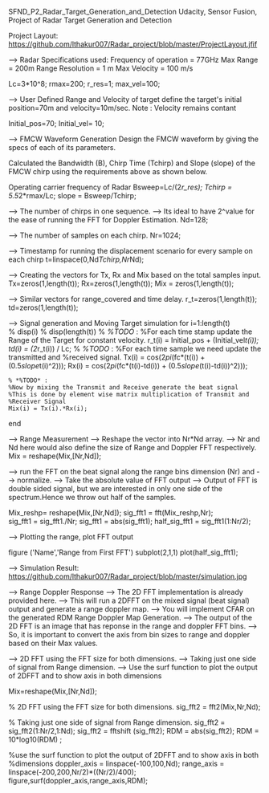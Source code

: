 SFND_P2_Radar_Target_Generation_and_Detection
Udacity, Sensor Fusion, Project of Radar Target Generation and Detection

Project Layout:
https://github.com/lthakur007/Radar_project/blob/master/ProjectLayout.jfif

--> Radar Specifications used:
Frequency of operation = 77GHz
Max Range = 200m
Range Resolution = 1 m
Max Velocity = 100 m/s

Lc=3*10^8;
rmax=200;
r_res=1;
max_vel=100;



--> User Defined Range and Velocity of target
define the target's initial position=70m and velocity=10m/sec.
Note : Velocity remains contant

Initial_pos=70;
Initial_vel= 10;


--> FMCW Waveform Generation
Design the FMCW waveform by giving the specs of each of its parameters.

Calculated the Bandwidth (B), Chirp Time (Tchirp) and Slope (slope) of the FMCW chirp using the requirements above as shown below.

Operating carrier frequency of Radar
Bsweep=Lc/(2*r_res);
Tchirp = 5.5*2*rmax/Lc;
slope = Bsweep/Tchirp;

--> The number of chirps in one sequence.
--> Its ideal to have 2^value for the ease of running the FFT for Doppler Estimation.
Nd=128; 

--> The number of samples on each chirp.
Nr=1024;

--> Timestamp for running the displacement scenario for every sample on each chirp
t=linspace(0,Nd*Tchirp,Nr*Nd);

--> Creating the vectors for Tx, Rx and Mix based on the total samples input.
Tx=zeros(1,length(t)); 
Rx=zeros(1,length(t));
Mix = zeros(1,length(t));

--> Similar vectors for range_covered and time delay.
r_t=zeros(1,length(t));
td=zeros(1,length(t));

--> Signal generation and Moving Target simulation
for i=1:length(t)         
%     disp(i)
%     disp(length(t))
    % *%TODO* :
    %For each time stamp update the Range of the Target for constant velocity. 
    r_t(i) = Initial_pos + (Initial_vel*t(i));
    td(i) = (2*r_t(i)) / Lc;
    % *%TODO* :
    %For each time sample we need update the transmitted and
    %received signal. 
    Tx(i) = cos(2*pi*(fc*(t(i)) + (0.5*slope*t(i)^2)));
    Rx(i) = cos(2*pi*(fc*(t(i)-td(i)) + (0.5*slope*(t(i)-td(i))^2)));
    
    % *%TODO* :
    %Now by mixing the Transmit and Receive generate the beat signal
    %This is done by element wise matrix multiplication of Transmit and
    %Receiver Signal
    Mix(i) = Tx(i).*Rx(i);
    
end

--> Range Measurement
--> Reshape the vector into Nr*Nd array.
--> Nr and Nd here would also define the size of Range and Doppler FFT respectively.
Mix = reshape(Mix,[Nr,Nd]);

--> run the FFT on the beat signal along the range bins dimension (Nr) and
--> normalize.
--> Take the absolute value of FFT output
--> Output of FFT is double sided signal, but we are interested in only one side of the spectrum.Hence we throw out half of the samples.

Mix_reshp= reshape(Mix,[Nr,Nd]);
sig_fft1 = fft(Mix_reshp,Nr);  
sig_fft1 = sig_fft1./Nr;
sig_fft1 = abs(sig_fft1);
half_sig_fft1 = sig_fft1(1:Nr/2);

--> Plotting the range, plot FFT output

figure ('Name','Range from First FFT')
subplot(2,1,1)
plot(half_sig_fft1);

--> Simulation Result:
https://github.com/lthakur007/Radar_project/blob/master/simulation.jpg

--> Range Doppler Response
--> The 2D FFT implementation is already provided here.
--> This will run a 2DFFT on the mixed signal (beat signal) output and generate a range doppler map.
--> You will implement CFAR on the generated RDM Range Doppler Map Generation.
--> The output of the 2D FFT is an image that has reponse in the range and doppler FFT bins.
--> So, it is important to convert the axis from bin sizes to range and doppler based on their Max values.

--> 2D FFT using the FFT size for both dimensions.
--> Taking just one side of signal from Range dimension.
--> Use the surf function to plot the output of 2DFFT and to show axis in both dimensions

Mix=reshape(Mix,[Nr,Nd]);

% 2D FFT using the FFT size for both dimensions.
sig_fft2 = fft2(Mix,Nr,Nd);

% Taking just one side of signal from Range dimension.
sig_fft2 = sig_fft2(1:Nr/2,1:Nd);
sig_fft2 = fftshift (sig_fft2);
RDM = abs(sig_fft2);
RDM = 10*log10(RDM) ;

%use the surf function to plot the output of 2DFFT and to show axis in both
%dimensions
doppler_axis = linspace(-100,100,Nd);
range_axis = linspace(-200,200,Nr/2)*((Nr/2)/400);
figure,surf(doppler_axis,range_axis,RDM);

